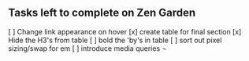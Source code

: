 ## Tasks left to complete on Zen Garden 

[ ] Change link appearance on hover
[x] create table for final section
[x] Hide the H3's from table 
[ ] bold the 'by's in table
[ ] sort out pixel sizing/swap for em
[ ] introduce media queries
¬